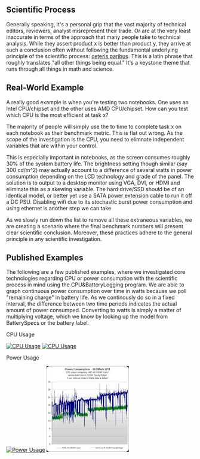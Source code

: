 ## Scientific Process

Generally speaking, it's a personal grip that the vast majority of technical editors, reviewers, analyst misrepresent their trade. Or are at the very least inaccurate in terms of the approach that many people take to technical analysis. While they assert product x is better than product y, they arrive at such a conclusion often without following the fundamental underlying principle of the scientific process: [ceteris paribus](http://en.wikipedia.org/wiki/Ceteris_paribus). This is a latin phrase that roughly translates "all other things being equal." It's a keystone theme that runs through all things in math and science.

## Real-World Example

A really good example is when you're testing two notebooks. One uses an Intel CPU/chipset and the other uses AMD CPU/chipset. How can you test which CPU is the most efficient at task x?

The majority of people will simply use the to time to complete task x on each notebook as their benchmark metric. This is flat out wrong. As the scope of the investigation is the CPU, you need to elimnate independent variables that are within your control.

This is especially important in notebooks, as the screen consumes roughly 30% of the system battery life. The brightness setting though similar (say 300 cd/m^2) may actually account to a difference of several watts in power consumption depending on the LCD technology and grade of the panel. The solution is to output to a desktop monitor using VGA, DVI, or HDMI and eliminate this as a skewing variable. The hard drive/SSD should be of an identical model, or better yet use a SATA power extension cable to run it off a DC PSU. Disabling wifi due to its stochastic burst power consumption and using ethernet is another step we can take

As we slowly run down the list to remove all these extraneous variables, we are creating a scenario where the final benchmark numbers will present clear scientific conclusion. Moreover, these practices adhere to the general principle in any scientific investigation.

## Published Examples

The following are a few published examples, where we investigated core technologies regarding CPU or power consumption with the scientific process in mind using the CPU&BatteryLogging program. We are able to graph continuous power consumption over time in watts because we poll "remaining charge" in battery life. As we continously do so in a fixed interval, the difference between two time periods indicates the actual amount of power consumped. Converting to watts is simply a matter of multiplying voltage, which we know by looking up the model from BatterySpecs or the battery label.

CPU Usage

[![CPU Usage](https://encrypted-tbn1.gstatic.com/images?q=tbn:ANd9GcRAvGQusNCCsivv-8MljHORyIJ7v2KTxk5V5LHJJOfl-GXnG-02-g)](http://media.bestofmicro.com/1/A/278686/original/transcodingperf_cpu.png)
[![CPU Usage](https://encrypted-tbn3.gstatic.com/images?q=tbn:ANd9GcTmecMCYtQVcg6mhU4mZRvJ0BRUMKQ_vF_PK5vDnU8zynbUqF3KSg)](http://media.bestofmicro.com/Z/K/335648/original/cpu_pcmark.png)

Power Usage

[![Power Usage](https://encrypted-tbn1.gstatic.com/images?q=tbn:ANd9GcRAvGQusNCCsivv-8MljHORyIJ7v2KTxk5V5LHJJOfl-GXnG-02-g)](http://media.bestofmicro.com/1/D/278689/original/transcodingquality_power.png)
[![Power Usage](/documentation/power_example2.jpg)](http://thgtr.com/wp-content/uploads/2011/06/power_-_rlumark.png)
